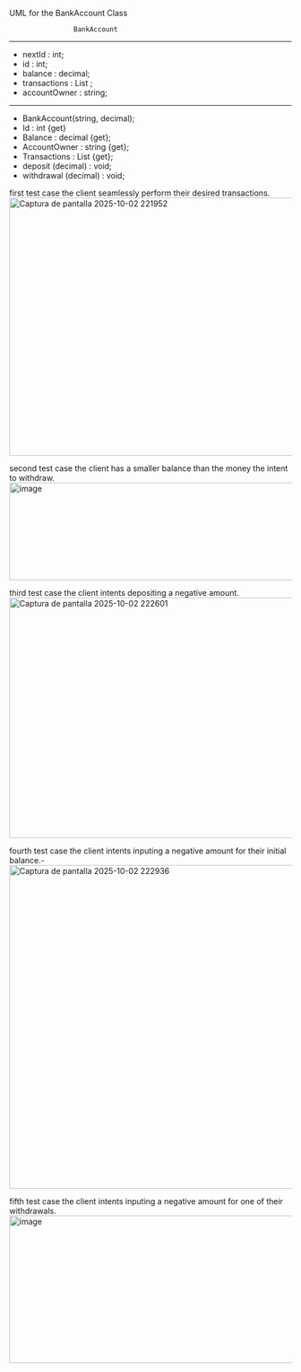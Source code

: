 UML for the BankAccount Class

                    BankAccount
---------------------------------------
- <static> nextId : int;
- id : int;
- balance : decimal;
- transactions : List <string> ;
- accountOwner : string;
---------------------------------------
 + BankAccount(string, decimal);
 + Id : int {get}
 + Balance : decimal {get};
 + AccountOwner : string {get};
 + Transactions : List <string> {get};
 + deposit (decimal) : void;
 + withdrawal (decimal) : void;


first test case
the client seamlessly perform their desired transactions.
<img width="1225" height="460" alt="Captura de pantalla 2025-10-02 221952" src="https://github.com/user-attachments/assets/a52d4a0b-150b-4b4d-b113-9684131ca6e3" />

second test case
the client has a smaller balance than the money the intent to withdraw.
<img width="601" height="174" alt="image" src="https://github.com/user-attachments/assets/7381a927-9369-4625-868d-fc4265ab852d" />

third test case
the client intents depositing a negative amount.
<img width="978" height="429" alt="Captura de pantalla 2025-10-02 222601" src="https://github.com/user-attachments/assets/6e1370e9-2c7f-499d-924a-88774489de5b" />

fourth test case
the client intents inputing a negative amount for their initial balance.-
<img width="1168" height="577" alt="Captura de pantalla 2025-10-02 222936" src="https://github.com/user-attachments/assets/8b463c76-bafa-4473-bff3-e605dcfe4670" />

fifth test case
the client intents inputing a negative amount for one of their withdrawals.
<img width="569" height="263" alt="image" src="https://github.com/user-attachments/assets/45289ba3-3a6f-47b4-ac35-420e72bfc6ca" />



